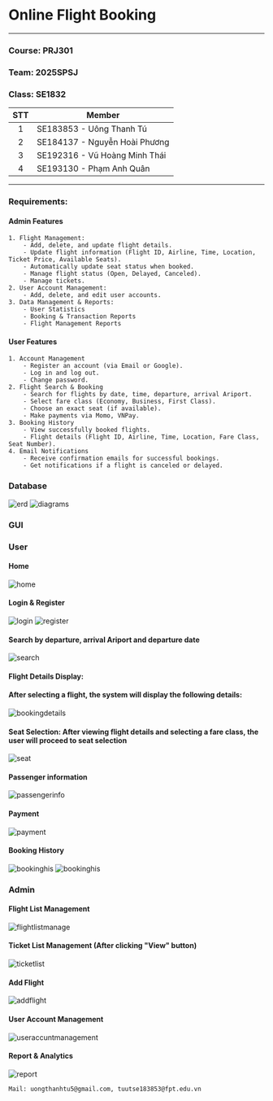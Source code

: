 <!-- # prj301-25sp-se1832-01 -->

# Online Flight Booking

---

### Course: PRJ301

### Team: 2025SPSJ

### Class: SE1832

| STT | Member                        |
| :-: | ----------------------------- |
|  1  | SE183853 - Uông Thanh Tú      |
|  2  | SE184137 - Nguyễn Hoài Phương |
|  3  | SE192316 - Vũ Hoàng Minh Thái |
|  4  | SE193130 - Phạm Anh Quân      |

---

### Requirements:

#### Admin Features

```
1. Flight Management:
    - Add, delete, and update flight details.
    - Update flight information (Flight ID, Airline, Time, Location, Ticket Price, Available Seats).
    - Automatically update seat status when booked.
    - Manage flight status (Open, Delayed, Canceled).
    - Manage tickets.
2. User Account Management:
    - Add, delete, and edit user accounts.
3. Data Management & Reports:
    - User Statistics
    - Booking & Transaction Reports
    - Flight Management Reports
```

#### User Features

```
1. Account Management
    - Register an account (via Email or Google).
    - Log in and log out.
    - Change password.
2. Flight Search & Booking
    - Search for flights by date, time, departure, arrival Ariport.
    - Select fare class (Economy, Business, First Class).
    - Choose an exact seat (if available).
    - Make payments via Momo, VNPay.
3. Booking History
    - View successfully booked flights.
    - Flight details (Flight ID, Airline, Time, Location, Fare Class, Seat Number).
4. Email Notifications
    - Receive confirmation emails for successful bookings.
    - Get notifications if a flight is canceled or delayed.
```

### Database

![erd](images/ERD.jpg)
![diagrams](images/diagrams.png)

### GUI

### User

#### Home

![home](images/homepage.jpg)

#### Login & Register

![login](images/login.png)
![register](images/register.png)

#### Search by departure, arrival Ariport and departure date

![search](images/search.jpg)

#### Flight Details Display:

#### After selecting a flight, the system will display the following details:

![bookingdetails](images/bookingdetail.jpg)

#### Seat Selection: After viewing flight details and selecting a fare class, the user will proceed to seat selection

![seat](images/bookingseat.jpg)

#### Passenger information

![passengerinfo](images/passengerInfo.jpg)

#### Payment

![payment](images/payment.jpg)

#### Booking History

![bookinghis](images/bookinghis1.jpg)
![bookinghis](images/bookinghis.jpg)

### Admin

#### Flight List Management

![flightlistmanage](images/admin_dashboard.jpg)

#### Ticket List Management (After clicking "View" button)

![ticketlist](images/admin_ticketmana.png)

#### Add Flight

![addflight](images/admin_addflight.jpg)

#### User Account Management

![useraccuntmanagement](images/admin_useraccount.jpg)

#### Report & Analytics

![report](images/admin_report.jpg)

```
Mail: uongthanhtu5@gmail.com, tuutse183853@fpt.edu.vn
```
